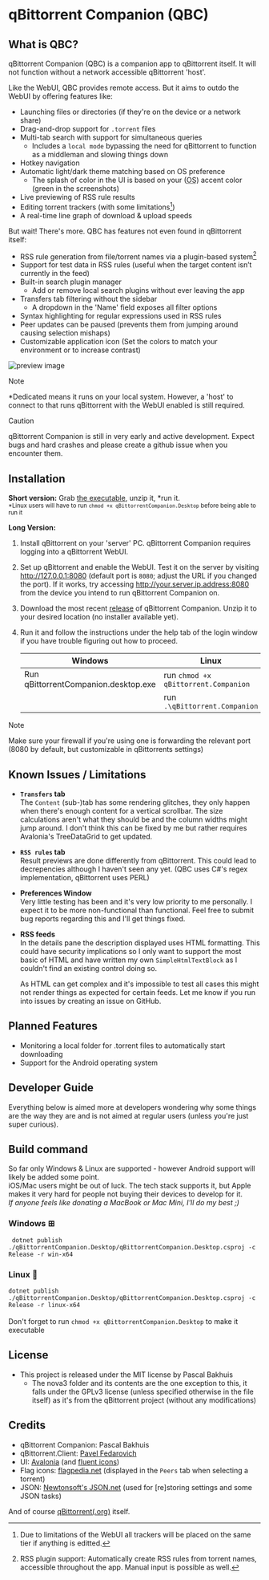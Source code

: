 ﻿# qBittorrent Companion (QBC)

## What is QBC?
qBittorrent Companion (QBC) is a companion app to qBittorrent itself. It will not function without a network accessible qBittorrent 'host'. 

Like the WebUI, QBC provides remote access. But it aims to outdo the WebUI by offering features like:
* Launching files or directories (if they're on the device or a network share)
* Drag-and-drop support for `.torrent` files
* Multi-tab search with support for simultaneous queries
  * Includes a `local mode` bypassing the need for qBittorrent to function as a middleman and slowing things down
* Hotkey navigation
* Automatic light/dark theme matching based on OS preference
    * The splash of color in the UI is based on your (<abbr title="Operating System">OS</abbr>) accent color (green in the screenshots)
* Live previewing of RSS rule results 
* Editing torrent trackers (with some limitations[^1])
* A real-time line graph of download &amp; upload speeds

<span title="Yes that's a Billy Mays reference">But wait! There's more</span>. QBC has features not even found in qBittorrent itself:
* RSS rule generation from file/torrent names via a plugin-based system[^2]
* Support for test data in RSS rules (useful when the target content isn’t currently in the feed)
* Built-in search plugin manager
  * Add or remove local search plugins without ever leaving the app
* Transfers tab filtering without the sidebar
  * A dropdown in the 'Name' field exposes all filter options
* Syntax highlighting for regular expressions used in RSS rules
* Peer updates can be paused (prevents them from jumping around causing selection mishaps)
* Customizable application icon (Set the colors to match your environment or to increase contrast)

[^1]: Due to limitations of the WebUI all trackers will be placed on the same tier if anything is editted.
[^2]: RSS plugin support: Automatically create RSS rules from torrent names, accessible throughout the app. Manual input is possible as well.

![preview image](https://i.imgur.com/uoMtuEA.gif)

>[!NOTE]
> *Dedicated means it runs on your local system. However, a 'host' to connect to that runs qBittorrent with the WebUI enabled is still required.

> [!CAUTION]
> qBittorrent Companion is still in very early and active development. Expect bugs and hard crashes and please create a github issue when you encounter them.

## Installation
**Short version:** Grab [the executable](https://github.com/Axeia/qBittorrentCompanion/releases/), unzip it, *run it.<br/>
<sub>*Linux users will have to run `chmod +x qBittorrentCompanion.Desktop` before being able to run it</sub>

**Long Version:**
1. Install qBittorrent on your 'server' PC. qBittorrent Companion requires logging into a qBittorrent WebUI.
2. Set up qBittorrent and enable the WebUI. Test it on the server by visiting http://127.0.0.1:8080 (default port is `8080`; adjust the URL if you changed the port).
If it works, try accessing http://your.server.ip.address:8080 from the device you intend to run qBittorrent Companion on.
3. Download the most recent [release](https://github.com/Axeia/qBittorrentCompanion/releases/) of qBittorrent Companion. 
Unzip it to your desired location (no installer available yet).
4. Run it and follow the instructions under the help tab of the login window if you have trouble figuring out how to proceed.

    | Windows                              | Linux                                |
    | ------------------------------------ | ------------------------------------ |
    | Run qBittorrentCompanion.desktop.exe | run `chmod +x qBittorrent.Companion` |
    |                                      | run `.\qBittorrent.Companion`        |

>[!NOTE]
> Make sure your firewall if you're using one is forwarding the relevant port (8080 by default, but customizable in qBittorrents settings)

## Known Issues / Limitations
* **`Transfers` tab**<br/>
  The `Content` (sub-)tab has some rendering glitches, they only happen when there's enough content for a vertical scrollbar. The size calculations aren't what they should be and the column widths might jump around. I don't think this can be fixed by me but rather requires Avalonia's TreeDataGrid to get updated.
* **`RSS rules` tab**<br/> 
  Result previews are done differently from qBittorrent. This could lead to decrepencies although I haven't seen any yet. (QBC uses C#'s regex implementation, qBittorrent uses PERL)
* **Preferences Window**<br/>
  Very little testing has been and it's very low priority to me personally. I expect it to be more non-functional than functional. Feel free to submit bug reports regarding this and I'll get things fixed.
* **RSS feeds**<br/>
  In the details pane the description displayed uses HTML formatting. This could have security implications so I only want to support the most basic of HTML and have written my own `SimpleHtmlTextBlock` as I couldn't find an existing control doing so.

  As HTML can get complex and it's impossible to test all cases this might not render things as expected for certain feeds. Let me know if you run into issues by creating an issue on GitHub.

## Planned Features
* Monitoring a local folder for .torrent files to automatically start downloading
* Support for the Android operating system

## Developer Guide
Everything below is aimed more at developers wondering why some things are the way they are and is not aimed at regular users (unless you're just super curious).

## Build command
So far only Windows & Linux are supported - however Android support will likely be added some point. <br/>
iOS/Mac users might be out of luck. The tech stack supports it, but Apple makes it very hard for people not buying their devices to develop for it.
<br/>*If anyone feels like donating a MacBook or Mac Mini, I'll do my best ;)*

### Windows ⊞<br/>
``` dotnet publish ./qBittorrentCompanion.Desktop/qBittorrentCompanion.Desktop.csproj -c Release -r win-x64```

### Linux 🐧<br/>
```dotnet publish ./qBittorrentCompanion.Desktop/qBittorrentCompanion.Desktop.csproj -c Release -r linux-x64```<br/>
<br/>
Don't forget to run `chmod +x qBittorrentCompanion.Desktop` to make it executable

## License
* This project is released under the MIT license by Pascal Bakhuis
    * The nova3 folder and its contents are the one exception to this, it falls under the GPLv3 license (unless specified otherwise in the file itself) as it's from the qBittorrent project (without any modifications)

## Credits
* qBittorrent Companion: Pascal Bakhuis 
* qBittorrent.Client: [Pavel Fedarovich](https://github.com/fedarovich/qBittorrent-net-client)
* UI:  [Avalonia](https://avaloniaui.net/) (and [fluent icons](https://github.com/davidxuang/FluentIcons))
* Flag icons: [flagpedia.net](https://flagpedia.net/) (displayed in the `Peers` tab when selecting a torrent)
* JSON: [Newtonsoft's JSON.net](https://www.newtonsoft.com/json) (used for [re]storing settings and some JSON tasks)

And of course [qBittorrent(.org)](https://www.qBittorrent.org/) itself. 